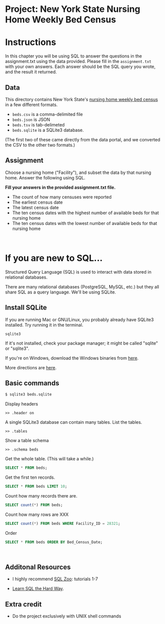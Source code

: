 Project: New York State Nursing Home Weekly Bed Census
===
# Instructions
In this chapter you will be using SQL to answer the questions in the assignment.txt using the data provided.  Please fill in the `assignment.txt` with your own answers.  Each answer should be the SQL query you wrote, and the result it returned.

## Data
This directory contains New York State's
[nursing home weekly bed census](https://health.data.ny.gov/Health/Nursing-Home-Weekly-Bed-Census-Beginning-2009/uhyy-xp9s?)
in a few different formats.

* `beds.csv` is a comma-delimited file
* `beds.json` is JSON
* `beds.tsv` is tab-delimeted
* `beds.sqlite` is a SQLite3 database.

(The first two of these came directly from the data portal,
and we converted the CSV to the other two formats.)

## Assignment
Choose a nursing home ("Facility"), and subset the data by that nursing home.  Answer the following using SQL.  

**Fill your answers in the provided assignment.txt file.**

* The count of how many censuses were reported
* The earliest census date
* The latest census date
* The ten census dates with the highest number of available beds for that nursing home
* The ten census dates with the lowest number of available beds for that nursing home

<br>

# If you are new to SQL...
Structured Query Language (SQL) is used to interact with data stored in
relational databases.

There are many relational databases (PostgreSQL, MySQL, etc.) but they all share
SQL as a query language. We'll be using SQLite.

## Install SQLite
If you are running Mac or GNU/Linux, you probably already have SQLite3 installed.
Try running it in the terminal.

```
sqlite3
```

If it's not installed, check your package manager; it might be called "sqlite" or "sqlite3".

If you're on Windows, download the Windows binaries from [here](http://www.sqlite.org/download.html).

More directions are [here](http://mislav.uniqpath.com/rails/install-sqlite3/).

## Basic commands

```sh
$ sqlite3 beds.sqlite
```

Display headers
```
>> .header on
```
A single SQLite3 database can contain many tables. List the tables.
```
>> .tables
```
Show a table schema
```
>> .schema beds
```
Get the whole table. (This will take a while.)

```sql
SELECT * FROM beds;
```

Get the first ten records.

```sql
SELECT * FROM beds LIMIT 10;
```

Count how many records there are.

```sql
SELECT count(*) FROM beds;
```

Count how many rows are XXX

```sql
SELECT count(*) FROM beds WHERE Facility_ID = 28321;
```

Order

```sql
SELECT * FROM beds ORDER BY Bed_Census_Date;
```
<br>

## Additonal Resources
* I highly recommend [SQL Zoo](http://sqlzoo.net/wiki/Main_Page): tutorials 1-7  

* [Learn SQL the Hard Way](http://sql.learncodethehardway.org/book/).



## Extra credit

* Do the project exclusively with UNIX shell commands
